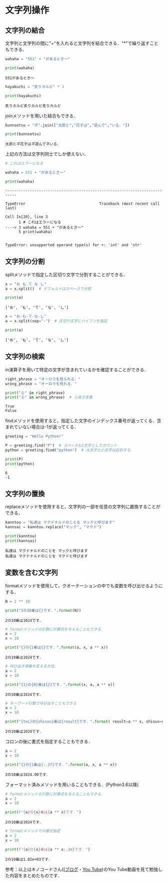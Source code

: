 # 文字列操作

## 文字列の結合
文字列と文字列の間に"+"を入れると文字列を結合できる．"*"で繰り返すこともできる．


```python
wahaha = "551" + "があるとき〜"

print(wahaha)
```

    551があるとき〜



```python
hayakuchi = "炙りカルビ" * 3

print(hayakuchi)
```

    炙りカルビ炙りカルビ炙りカルビ


joinメソッドを用いた結合もできる．


```python
bunnsetsu = "ネ゙".join(["太郎と","花子は","遊んで","いる．"])

print(bunnsetsu)
```

    太郎とネ゙花子はネ゙遊んでネ゙いる．


上記の方法は文字列同士でしか使えない．


```python
# これはエラーになる

wahaha = 551 + "があるとき〜"

print(wahaha)
```


    ---------------------------------------------------------------------------

    TypeError                                 Traceback (most recent call last)

    Cell In[20], line 3
          1 # これはエラーになる
    ----> 3 wahaha = 551 + "があるとき〜"
          5 print(wahaha)


    TypeError: unsupported operand type(s) for +: 'int' and 'str'


## 文字列の分割
splitメソッドで指定した区切り文字で分割することができる．


```python
x = "お も て な し"
a = x.split()  # デフォルトはスペースで分割

print(a)
```

    ['お', 'も', 'て', 'な', 'し']



```python
x = "お-も-て-な-し"
a = x.split(sep="-")  # 区切り文字にハイフンを指定

print(a)
```

    ['お', 'も', 'て', 'な', 'し']


## 文字列の検索
in演算子を用いて特定の文字が含まれているかを確認することができる．


```python
right_phrase = "オーロラを見られる．"
wrong_phrase = "オーロラを見れる．"

print("ら" in right_phrase)
print("ら" in wrong_phrase)  # ら抜き言葉
```

    True
    False


findメソッドを使用すると，指定した文字のインデックス番号が返ってくる．含まれていない場合は-1が返ってくる．


```python
greeting = "Hello Python!"

P = greeting.find("P")  # スペースも1文字としてカウント
python = greeting.find("python")  # 大文字と小文字は区別する

print(P)
print(python)
```

    6
    -1


## 文字列の置換
replaceメソッドを使用すると，文字列の一部を任意の文字列に置換することができる．


```python
kanntou = "私達は マクドナルドのことを マックと呼びます"
kannsai = kanntou.replace("マック", "マクド")

print(kanntou)
print(kannsai)
```

    私達は マクドナルドのことを マックと呼びます
    私達は マクドナルドのことを マクドと呼びます


## 変数を含む文字列
formatメソッドを使用して，クオーテーションの中でも変数を呼び出せるようにする．


```python
N = 2 ** 10

print("2の10乗は{}です．".format(N))
```

    2の10乗は1024です．



```python
# formatメソッドの引数に計算式を与えることもできる．
a = 2
x = 10

print("{}の{}乗は{}です．".format(a, x, a ** x))
```

    2の10乗は1024です．



```python
# 呼び出す順番を変える方法．
a = 2
x = 10

print("{1}の{0}乗は{2}です．".format(x, a, a ** x))
```

    2の10乗は1024です．



```python
# キーワード引数で呼び出すこともできる
a = 2
x = 10

print("{tei}の{shisuu}乗は{result}です．".format( result=a ** x, shisuu=x, tei=a))
```

    2の10乗は1024です．


コロンの後に書式を指定することもできる．


```python
a = 2
x = 10

print("{}の{}乗は{:.2f}です．".format(a, x, a ** x))
```

    2の10乗は1024.00です．


フォーマット済みメソッドを用いることもできる．(Python3.6以降)


```python
# formatメソッドの引数に計算式を与えることもできる．
a = 2
x = 10

print(f"{a}の{x}乗は{a ** x}です．")
```

    2の10乗は1024です．



```python
# formatメソッドでの書式指定
a = 2
x = 10

print(f"{a}の{x}乗は{a ** x:.2e}です．")
```

    2の10乗は1.02e+03です．


参考：以上はキノコードさん([[ブログ](https://kino-code.com/)・[You Tube](https://youtube.com/@kinocode?si=B4f5QLuWVA9U65uI]))のYou Tube動画を見て勉強した内容をまとめたものです．


```python

```
